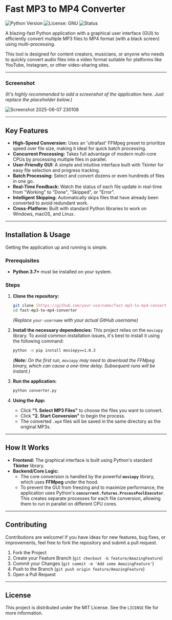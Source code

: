 # Fast MP3 to MP4 Converter

![Python Version](https://img.shields.io/badge/python-3.7+-blue.svg)
![License: GNU](https://img.shields.io/badge/License-GNU-yellow.svg)
![Status](https://img.shields.io/badge/status-active-success.svg)

A blazing-fast Python application with a graphical user interface (GUI) to efficiently convert multiple MP3 files to MP4 format (with a black screen) using multi-processing.

This tool is designed for content creators, musicians, or anyone who needs to quickly convert audio files into a video format suitable for platforms like YouTube, Instagram, or other video-sharing sites.

---

### Screenshot

*(It's highly recommended to add a screenshot of the application here. Just replace the placeholder below.)*

![Screenshot 2025-06-07 230108](https://github.com/user-attachments/assets/3e23076a-0be6-4c6d-9658-e6450e3b918c)


---

## Key Features

- **High-Speed Conversion:** Uses an 'ultrafast' FFMpeg preset to prioritize speed over file size, making it ideal for quick batch processing.
- **Concurrent Processing:** Takes full advantage of modern multi-core CPUs by processing multiple files in parallel.
- **User-Friendly GUI:** A simple and intuitive interface built with Tkinter for easy file selection and progress tracking.
- **Batch Processing:** Select and convert dozens or even hundreds of files in one go.
- **Real-Time Feedback:** Watch the status of each file update in real-time from "Working" to "Done", "Skipped", or "Error".
- **Intelligent Skipping:** Automatically skips files that have already been converted to avoid redundant work.
- **Cross-Platform:** Built with standard Python libraries to work on Windows, macOS, and Linux.

---

## Installation & Usage

Getting the application up and running is simple.

### Prerequisites

- **Python 3.7+** must be installed on your system.

### Steps

1.  **Clone the repository:**
    ```bash
    git clone [https://github.com/your-username/fast-mp3-to-mp4-converter.git](https://github.com/your-username/fast-mp3-to-mp4-converter.git)
    cd fast-mp3-to-mp4-converter
    ```
    *(Replace `your-username` with your actual GitHub username)*

2.  **Install the necessary dependencies:**
    This project relies on the `moviepy` library. To avoid common installation issues, it's best to install it using the following command:

    ```bash
    python -m pip install moviepy==1.0.3
    ```
    *(**Note:** On the first run, `moviepy` may need to download the FFMpeg binary, which can cause a one-time delay. Subsequent runs will be instant.)*

3.  **Run the application:**
    ```bash
    python converter.py
    ```

4.  **Using the App:**
    - Click **"1. Select MP3 Files"** to choose the files you want to convert.
    - Click **"2. Start Conversion"** to begin the process.
    - The converted `.mp4` files will be saved in the same directory as the original MP3s.

---

## How It Works

- **Frontend:** The graphical interface is built using Python's standard **Tkinter** library.
- **Backend/Core Logic:**
    - The core conversion is handled by the powerful **`moviepy`** library, which uses **FFMpeg** under the hood.
    - To prevent the GUI from freezing and to maximize performance, the application uses Python's **`concurrent.futures.ProcessPoolExecutor`**. This creates separate processes for each file conversion, allowing them to run in parallel on different CPU cores.

---

## Contributing

Contributions are welcome! If you have ideas for new features, bug fixes, or improvements, feel free to fork the repository and submit a pull request.

1.  Fork the Project
2.  Create your Feature Branch (`git checkout -b feature/AmazingFeature`)
3.  Commit your Changes (`git commit -m 'Add some AmazingFeature'`)
4.  Push to the Branch (`git push origin feature/AmazingFeature`)
5.  Open a Pull Request

---

## License

This project is distributed under the MIT License. See the `LICENSE` file for more information.
